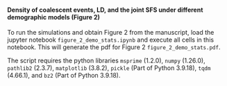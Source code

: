 #### Density of coalescent events, LD, and the joint SFS under different demographic models (Figure 2)

To run the simulations and obtain Figure 2 from the manuscript, load the jupyter notebook `figure_2_demo_stats.ipynb` and execute all cells in this notebook. This will generate the pdf for Figure 2 `figure_2_demo_stats.pdf`.

The script requires the python libraries `msprime` (1.2.0), `numpy` (1.26.0), `pathlib2` (2.3.7), `matplotlib` (3.8.2), `pickle` (Part of Python 3.9.18), `tqdm` (4.66.1), and `bz2` (Part of Python 3.9.18).
